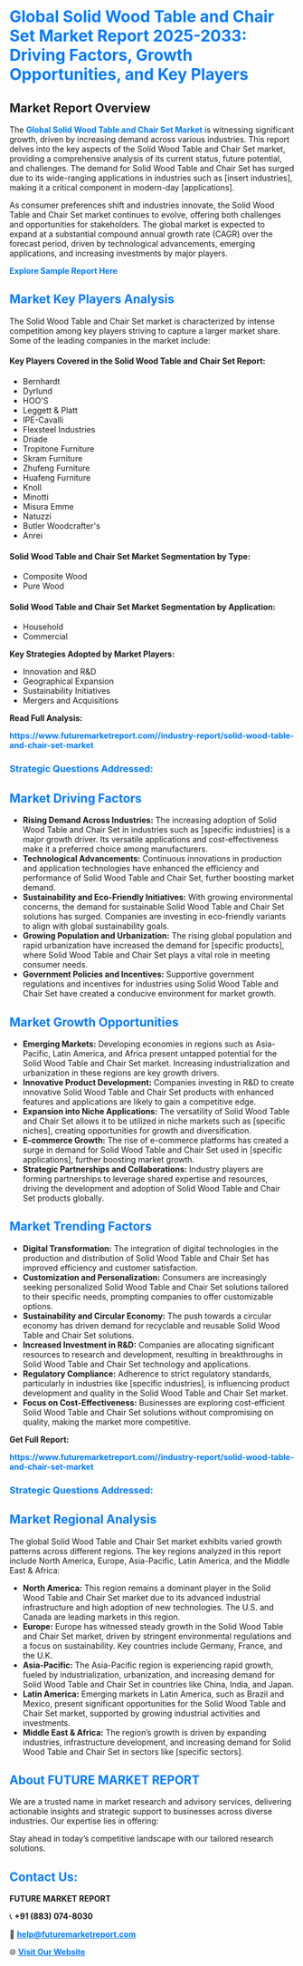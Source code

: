 <h1 style="color: #007BFF;">Global Solid Wood Table and Chair Set Market Report 2025-2033: Driving Factors, Growth Opportunities, and Key Players</h1>

<section id="overview">
<h2>Market Report Overview</h2>
<p>The <a href="https://www.futuremarketreport.com//industry-report/solid-wood-table-and-chair-set-market" style="color: #007BFF; text-decoration: none;"><strong>Global Solid Wood Table and Chair Set Market</strong></a> is witnessing significant growth, driven by increasing demand across various industries. This report delves into the key aspects of the Solid Wood Table and Chair Set market, providing a comprehensive analysis of its current status, future potential, and challenges. The demand for Solid Wood Table and Chair Set has surged due to its wide-ranging applications in industries such as [insert industries], making it a critical component in modern-day [applications].</p>
<p>As consumer preferences shift and industries innovate, the Solid Wood Table and Chair Set market continues to evolve, offering both challenges and opportunities for stakeholders. The global market is expected to expand at a substantial compound annual growth rate (CAGR) over the forecast period, driven by technological advancements, emerging applications, and increasing investments by major players.</p>
</section>

<section id="overview">
<p><a href="https://www.futuremarketreport.com//request-sample/reportId=48341" style="color: #007BFF; text-decoration: none;"><strong>Explore Sample Report Here</strong></a></p>
</section>

<section id="key-players">
<h2 style="color: #007BFF;">Market Key Players Analysis</h2>
<p>The Solid Wood Table and Chair Set market is characterized by intense competition among key players striving to capture a larger market share. Some of the leading companies in the market include:</p>
<h4>Key Players Covered in the Solid Wood Table and Chair Set Report:</h4>
<ul><li>Bernhardt</li><li>Dyrlund</li><li>HOO&#039;S</li><li>Leggett &amp; Platt</li><li>IPE-Cavalli</li><li>Flexsteel Industries</li><li>Driade</li><li>Tropitone Furniture</li><li>Skram Furniture</li><li>Zhufeng Furniture</li><li>Huafeng Furniture</li><li>Knoll</li><li>Minotti</li><li>Misura Emme</li><li>Natuzzi</li><li>Butler Woodcrafter&#039;s</li><li>Anrei</li></ul>
<h4>Solid Wood Table and Chair Set Market Segmentation by Type:</h4>
<ul><li>Composite Wood</li><li>Pure Wood</li></ul>

<h4>Solid Wood Table and Chair Set Market Segmentation by Application:</h4>
<ul><li>Household</li><li>Commercial</li></ul>
<p><strong>Key Strategies Adopted by Market Players:</strong></p>
<ul>
<li>Innovation and R&D</li>
<li>Geographical Expansion</li>
<li>Sustainability Initiatives</li>
<li>Mergers and Acquisitions</li>
</ul>
</section>

<section>
<p><strong>Read Full Analysis: </strong></p><a href="https://www.futuremarketreport.com//industry-report/solid-wood-table-and-chair-set-market" style="color: #007BFF; text-decoration: none;"><strong>https://www.futuremarketreport.com//industry-report/solid-wood-table-and-chair-set-market</strong></a>
<h3 style="color: #007BFF;">Strategic Questions Addressed:</h3>
</section>

<section id="driving-factors">
<h2 style="color: #007BFF;">Market Driving Factors</h2>
<ul>
<li><strong>Rising Demand Across Industries:</strong> The increasing adoption of Solid Wood Table and Chair Set in industries such as [specific industries] is a major growth driver. Its versatile applications and cost-effectiveness make it a preferred choice among manufacturers.</li>
<li><strong>Technological Advancements:</strong> Continuous innovations in production and application technologies have enhanced the efficiency and performance of Solid Wood Table and Chair Set, further boosting market demand.</li>
<li><strong>Sustainability and Eco-Friendly Initiatives:</strong> With growing environmental concerns, the demand for sustainable Solid Wood Table and Chair Set solutions has surged. Companies are investing in eco-friendly variants to align with global sustainability goals.</li>
<li><strong>Growing Population and Urbanization:</strong> The rising global population and rapid urbanization have increased the demand for [specific products], where Solid Wood Table and Chair Set plays a vital role in meeting consumer needs.</li>
<li><strong>Government Policies and Incentives:</strong> Supportive government regulations and incentives for industries using Solid Wood Table and Chair Set have created a conducive environment for market growth.</li>
</ul>
</section>

<section id="growth-opportunities">
<h2 style="color: #007BFF;">Market Growth Opportunities</h2>
<ul>
<li><strong>Emerging Markets:</strong> Developing economies in regions such as Asia-Pacific, Latin America, and Africa present untapped potential for the Solid Wood Table and Chair Set market. Increasing industrialization and urbanization in these regions are key growth drivers.</li>
<li><strong>Innovative Product Development:</strong> Companies investing in R&D to create innovative Solid Wood Table and Chair Set products with enhanced features and applications are likely to gain a competitive edge.</li>
<li><strong>Expansion into Niche Applications:</strong> The versatility of Solid Wood Table and Chair Set allows it to be utilized in niche markets such as [specific niches], creating opportunities for growth and diversification.</li>
<li><strong>E-commerce Growth:</strong> The rise of e-commerce platforms has created a surge in demand for Solid Wood Table and Chair Set used in [specific applications], further boosting market growth.</li>
<li><strong>Strategic Partnerships and Collaborations:</strong> Industry players are forming partnerships to leverage shared expertise and resources, driving the development and adoption of Solid Wood Table and Chair Set products globally.</li>
</ul>
</section>

<section id="trending-factors">
<h2 style="color: #007BFF;">Market Trending Factors</h2>
<ul>
<li><strong>Digital Transformation:</strong> The integration of digital technologies in the production and distribution of Solid Wood Table and Chair Set has improved efficiency and customer satisfaction.</li>
<li><strong>Customization and Personalization:</strong> Consumers are increasingly seeking personalized Solid Wood Table and Chair Set solutions tailored to their specific needs, prompting companies to offer customizable options.</li>
<li><strong>Sustainability and Circular Economy:</strong> The push towards a circular economy has driven demand for recyclable and reusable Solid Wood Table and Chair Set solutions.</li>
<li><strong>Increased Investment in R&D:</strong> Companies are allocating significant resources to research and development, resulting in breakthroughs in Solid Wood Table and Chair Set technology and applications.</li>
<li><strong>Regulatory Compliance:</strong> Adherence to strict regulatory standards, particularly in industries like [specific industries], is influencing product development and quality in the Solid Wood Table and Chair Set market.</li>
<li><strong>Focus on Cost-Effectiveness:</strong> Businesses are exploring cost-efficient Solid Wood Table and Chair Set solutions without compromising on quality, making the market more competitive.</li>
</ul>
</section>

<section>
<p><strong>Get Full Report: </strong></p><a href="https://www.futuremarketreport.com//industry-report/solid-wood-table-and-chair-set-market" style="color: #007BFF; text-decoration: none;"><strong>https://www.futuremarketreport.com//industry-report/solid-wood-table-and-chair-set-market</strong></a>
<h3 style="color: #007BFF;">Strategic Questions Addressed:</h3>
</section>


<section id="regional-analysis">
<h2 style="color: #007BFF;">Market Regional Analysis</h2>
<p>The global Solid Wood Table and Chair Set market exhibits varied growth patterns across different regions. The key regions analyzed in this report include North America, Europe, Asia-Pacific, Latin America, and the Middle East & Africa:</p>
<ul>
<li><strong>North America:</strong> This region remains a dominant player in the Solid Wood Table and Chair Set market due to its advanced industrial infrastructure and high adoption of new technologies. The U.S. and Canada are leading markets in this region.</li>
<li><strong>Europe:</strong> Europe has witnessed steady growth in the Solid Wood Table and Chair Set market, driven by stringent environmental regulations and a focus on sustainability. Key countries include Germany, France, and the U.K.</li>
<li><strong>Asia-Pacific:</strong> The Asia-Pacific region is experiencing rapid growth, fueled by industrialization, urbanization, and increasing demand for Solid Wood Table and Chair Set in countries like China, India, and Japan.</li>
<li><strong>Latin America:</strong> Emerging markets in Latin America, such as Brazil and Mexico, present significant opportunities for the Solid Wood Table and Chair Set market, supported by growing industrial activities and investments.</li>
<li><strong>Middle East & Africa:</strong> The region’s growth is driven by expanding industries, infrastructure development, and increasing demand for Solid Wood Table and Chair Set in sectors like [specific sectors].</li>
</ul>
</section>

<footer>
<h2 style="color: #007BFF;">About FUTURE MARKET REPORT</h2>
<p>We are a trusted name in market research and advisory services, delivering actionable insights and strategic support to businesses across diverse industries. Our expertise lies in offering:</p>

<p>Stay ahead in today’s competitive landscape with our tailored research solutions.</p>

<h2 style="color: #007BFF;">Contact Us:</h2>
<p><strong>FUTURE MARKET REPORT</strong></p>
<p>📞 <strong>+91 (883) 074-8030</strong></p>
<p>📧 <strong><a href="mailto:help@futuremarketreport.com" style="color: #007BFF;">help@futuremarketreport.com</a></strong></p>
<p>🌐 <strong><a href="https://www.futuremarketreport.com/" style="color: #007BFF;">Visit Our Website</a></strong></p>
</footer>